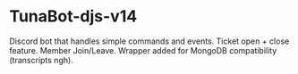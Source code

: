 # TunaBot-djs-v14
Discord bot that handles simple commands and events.
Ticket open + close feature.
Member Join/Leave.
Wrapper added for MongoDB compatibility (transcripts ngh).
